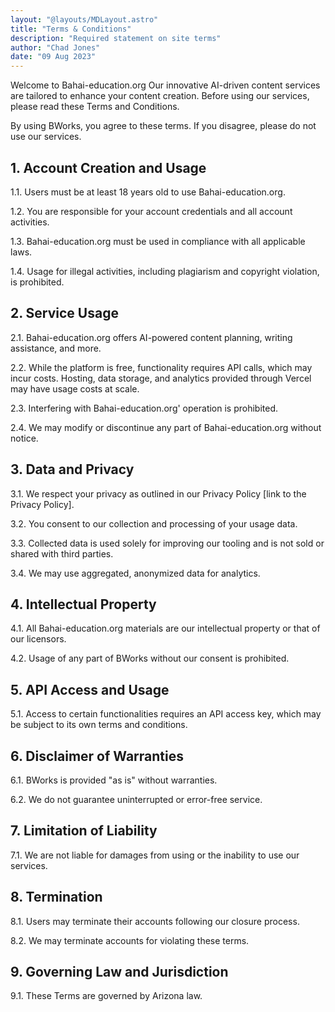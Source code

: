 ```yaml
---
layout: "@layouts/MDLayout.astro"
title: "Terms & Conditions"
description: "Required statement on site terms"
author: "Chad Jones"
date: "09 Aug 2023"
---
```


Welcome to Bahai-education.org Our innovative AI-driven content services are tailored to enhance your content creation. Before using our services, please read these Terms and Conditions.

By using BWorks, you agree to these terms. If you disagree, please do not use our services.

## 1. Account Creation and Usage

1.1. Users must be at least 18 years old to use Bahai-education.org.

1.2. You are responsible for your account credentials and all account activities.

1.3. Bahai-education.org must be used in compliance with all applicable laws.

1.4. Usage for illegal activities, including plagiarism and copyright violation, is prohibited.

## 2. Service Usage

2.1. Bahai-education.org offers AI-powered content planning, writing assistance, and more.

2.2. While the platform is free, functionality requires API calls, which may incur costs. Hosting, data storage, and analytics provided through Vercel may have usage costs at scale.

2.3. Interfering with Bahai-education.org' operation is prohibited.

2.4. We may modify or discontinue any part of Bahai-education.org without notice.

## 3. Data and Privacy

3.1. We respect your privacy as outlined in our Privacy Policy [link to the Privacy Policy].

3.2. You consent to our collection and processing of your usage data.

3.3. Collected data is used solely for improving our tooling and is not sold or shared with third parties.

3.4. We may use aggregated, anonymized data for analytics.

## 4. Intellectual Property

4.1. All Bahai-education.org materials are our intellectual property or that of our licensors.

4.2. Usage of any part of BWorks without our consent is prohibited.

## 5. API Access and Usage

5.1. Access to certain functionalities requires an API access key, which may be subject to its own terms and conditions.

## 6. Disclaimer of Warranties

6.1. BWorks is provided "as is" without warranties.

6.2. We do not guarantee uninterrupted or error-free service.

## 7. Limitation of Liability

7.1. We are not liable for damages from using or the inability to use our services.

## 8. Termination

8.1. Users may terminate their accounts following our closure process.

8.2. We may terminate accounts for violating these terms.

## 9. Governing Law and Jurisdiction

9.1. These Terms are governed by Arizona law.


